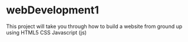 # webDevelopment1
This project will take you through how to build a website from ground up using
HTML5
CSS
Javascript (js)
